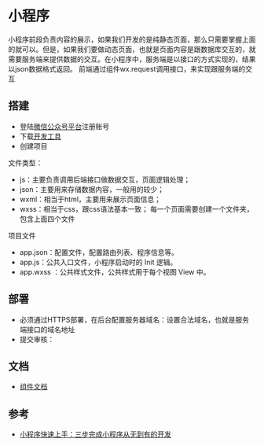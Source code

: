# 小程序

小程序前段负责内容的展示，如果我们开发的是纯静态页面，那么只需要掌握上面的就可以。但是，如果我们要做动态页面，也就是页面内容是跟数据库交互的，就需要服务端来提供数据的交互。在小程序中，服务端是以接口的方式实现的，结果以json数据格式返回。
前端通过组件wx.request调用接口，来实现跟服务端的交互

## 搭建

- 登陆[微信公众号平台](http://mp.weixin.qq.com)注册账号
- 下载[开发工具](https://mp.weixin.qq.com/debug/wxadoc/dev/devtools/devtools.html)
- 创建项目

文件类型：
- js：主要负责调用后端接口做数据交互，页面逻辑处理；
- json：主要用来存储数据内容，一般用的较少；
- wxml：相当于html，主要用来展示页面信息；
- wxss：相当于css，跟css语法基本一致；
每一个页面需要创建一个文件夹，包含上面四个文件

项目文件
- app.json：配置文件，配置路由列表、程序信息等。
- app.js：公共入口文件，小程序启动时的 Init 逻辑。
- app.wxss ：公共样式文件，公共样式用于每个视图 View 中。

## 部署

- 必须通过HTTPS部署，在后台配置服务器域名：设置合法域名，也就是服务端接口的域名地址
- 提交审核：

## 文档

- [组件文档](https://mp.weixin.qq.com/debug/wxadoc/dev/api/)

## 参考

- [小程序快速上手：三步完成小程序从无到有的开发](http://blog.csdn.net/gitchat/article/details/77863478)